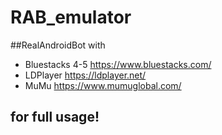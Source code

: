 # RAB_emulator

##RealAndroidBot with

- Bluestacks 4-5 https://www.bluestacks.com/
- LDPlayer https://ldplayer.net/
- MuMu https://www.mumuglobal.com/

## for full usage!

